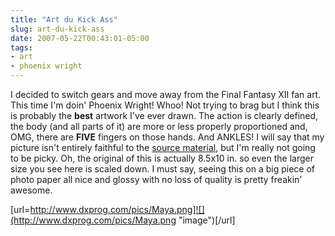 ```yaml
---
title: "Art du Kick Ass"
slug: art-du-kick-ass
date: 2007-05-22T00:43:01-05:00
tags:
- art
- phoenix wright
---
```

I decided to switch gears and move away from the Final Fantasy XII fan art. This time I'm doin' Phoenix Wright! Whoo! Not trying to brag but I think this is probably the **best** artwork I've ever drawn. The action is clearly defined, the body (and all parts of it) are more or less properly proportioned and, OMG, there are **FIVE** fingers on those hands. And ANKLES! I will say that my picture isn't entirely faithful to the [source material](http://www.court-records.net/art/OA%20-%20Maya.jpg), but I'm really not going to be picky. Oh, the original of this is actually 8.5x10 in. so even the larger size you see here is scaled down. I must say, seeing this on a big piece of photo paper all nice and glossy with no loss of quality is pretty freakin' awesome.

[url=http://www.dxprog.com/pics/Maya.png]![](http://www.dxprog.com/pics/Maya.png "image")[/url]
